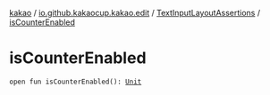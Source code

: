 [kakao](../../index.md) / [io.github.kakaocup.kakao.edit](../index.md) / [TextInputLayoutAssertions](index.md) / [isCounterEnabled](./is-counter-enabled.md)

# isCounterEnabled

`open fun isCounterEnabled(): `[`Unit`](https://kotlinlang.org/api/latest/jvm/stdlib/kotlin/-unit/index.html)